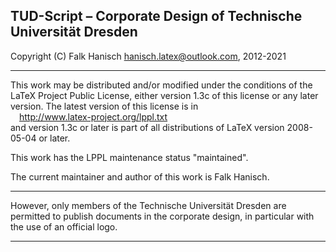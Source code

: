 
 TUD-Script &ndash; Corporate Design of Technische Universität Dresden
----------------------------------------------------------------------------

 Copyright (C) Falk Hanisch <hanisch.latex@outlook.com>, 2012-2021

----------------------------------------------------------------------------

 This work may be distributed and/or modified under the conditions of the
 LaTeX Project Public License, either version 1.3c of this license or
 any later version. The latest version of this license is in<br>
 &emsp;http://www.latex-project.org/lppl.txt<br>
 and version 1.3c or later is part of all distributions of
 LaTeX version 2008-05-04 or later.
 
 This work has the LPPL maintenance status "maintained".
 
 The current maintainer and author of this work is Falk Hanisch.

----------------------------------------------------------------------------

 However, only members of the  Technische Universität Dresden are permitted 
 to publish documents in the corporate design, in particular with the use 
 of an official logo.

----------------------------------------------------------------------------
